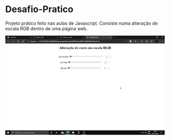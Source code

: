 # Desafio-Pratico
Projeto prático feito nas aulas de Javascript. Consiste numa alteração de escala RGB dentro de uma página web.

![Tela da Aplicação](https://github.com/Rikelme483/Desafio-Pratico/blob/master/Escala%20RGB.gif)
